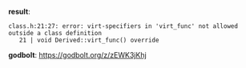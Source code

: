 **result**:
```
class.h:21:27: error: virt-specifiers in 'virt_func' not allowed outside a class definition
   21 | void Derived::virt_func() override
```
**godbolt**: https://godbolt.org/z/zEWK3jKhj
